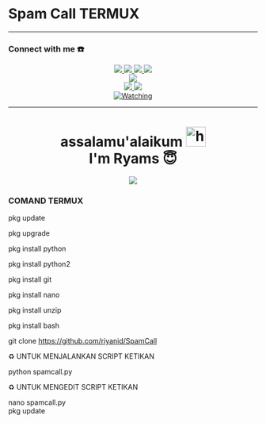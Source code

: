 # Spam Call TERMUX


</p>

------
### Connect with me ☎️
<p align="center">
  <a href="https://instagram.com/yannstory_"><img src="https://img.shields.io/badge/Instagram-E4405F?style=for-the-badge&logo=instagram&logoColor=white"/> 
  <a href="https://wa.me/6285711450232?text=Assalamu'alaikum"><img src="https://img.shields.io/badge/WhatsApp-25D366?style=for-the-badge&logo=whatsapp&logoColor=white" />
  <a href="https://www.facebook.com/profile.php?id=100015590345684"><img src="https://img.shields.io/badge/Facebook-%234267B2.svg?&style=for-the-badge&logo=facebook&logoColor=white" />
  <a href="https://t.me/R1Y4N4D4"><img src="https://img.shields.io/badge/Telegram-%230088cc.svg?&style=for-the-badge&logo=telegram&logoColor=white" /> <br>
  <a href="https://www.youtube.com/channel/UC1XsDCuEyez3gcogOMgOJxw"><img src="https://img.shields.io/badge/YouTube-RYANADA-ff0000?style=for-the-badge&logo=youtube&logoColor=ff0000&link=https://youtube.com/c/|2!¥απαDΔ" /><br>
  <a name=ZeeoneOfc&label=VIEWS&style=flat-square&color=orange" />
  <a href="https://github.com/Riyanid"><img src="https://img.shields.io/badge/-GitHub-black?style=flat-square&logo=github" /> 
  <a href="https://www.youtube.com/channel/UCdzWwbApjkyODby7_MoRYlA"><img src="https://img.shields.io/youtube/channel/subscribers/UCdzWwbApjkyODby7_MoRYlA?style=social" /> <br>
  <a href="https://komarev.com/ghpvc/?username=zeeone-ofc&color=blue&style=flat-square&label=Profile+Views"><img title="Watching" src="https://komarev.com/ghpvc/?username=zeeone-ofc&color=green&style=flat-square&label=Profile+View"></a>
</p>


-------
<h1 align="center">assalamu'alaikum <img src="https://user-images.githubusercontent.com/1303154/88677602-1635ba80-d120-11ea-84d8-d263ba5fc3c0.gif" width="40px" alt="hi"><br>I'm Ryams 😇 </h1>
<p align="center">
  <img src="https://telegra.ph/file/f7c4009dc5384ccb0d68e.jpg" /></>
 </p>

                                                              
### COMAND TERMUX
                                                              
  pkg update

pkg upgrade

pkg install python

pkg install python2

pkg install git

pkg install nano

pkg install unzip

pkg install bash

git clone https://github.com/riyanid/SpamCall

  ♻ UNTUK MENJALANKAN SCRIPT KETIKAN
  
python spamcall.py

  ♻ UNTUK MENGEDIT SCRIPT KETIKAN
  
nano spamcall.py                                                            
                                                              pkg update
